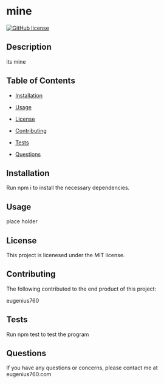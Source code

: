 
  # mine
  [![GitHub license](https://img.shields.io/badge/license-MIT-purple.svg)](https://github.com/eugenius760)

  ## Description

its mine

## Table of Contents

* [Installation](#installation)

* [Usage](#usage)

* [License](#license)

* [Contributing](#contributing)

* [Tests](#tests)

* [Questions](#questions)

## Installation

Run npm i to install the necessary dependencies.

## Usage

place holder

## License

This project is licenesed under the MIT license.

## Contributing

The following contributed to the end product of this project:

eugenius760

## Tests

Run npm test to test the program

## Questions

If you have any questions or concerns, please contact me at eugenius760.com  
  